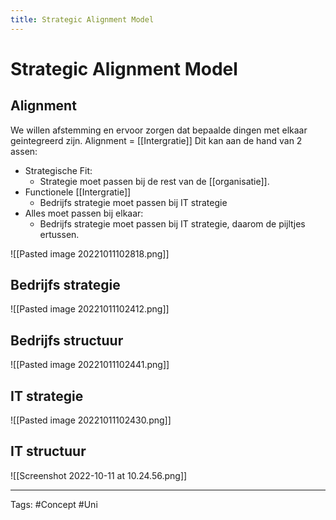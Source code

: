 ```yaml
---
title: Strategic Alignment Model
---
```


# Strategic Alignment Model
## Alignment 
We willen afstemming en ervoor zorgen dat bepaalde dingen met elkaar geintegreerd zijn. 
Alignment = [[Intergratie]] 
Dit kan aan de hand van 2 assen:
- Strategische Fit:
	- Strategie moet passen bij de rest van de [[organisatie]]. 
- Functionele [[Intergratie]] 
	- Bedrijfs strategie moet passen bij IT strategie 
- Alles moet passen bij elkaar:
	- Bedrijfs strategie moet passen bij IT strategie, daarom de pijltjes ertussen.

![[Pasted image 20221011102818.png]]

## Bedrijfs strategie 
![[Pasted image 20221011102412.png]]

## Bedrijfs structuur 
![[Pasted image 20221011102441.png]]

## IT strategie 
![[Pasted image 20221011102430.png]]

## IT  structuur 
![[Screenshot 2022-10-11 at 10.24.56.png]]


---
Tags: #Concept #Uni 